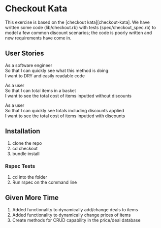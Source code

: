 # Checkout Kata

This exercise is based on the [checkout kata][checkout-kata]. We have written
some code (lib/checkout.rb) with tests (spec/checkout_spec.rb) to model a few
common discount scenarios; the code is poorly written and new requirements have
come in.

## User Stories

As a software engineer <br>
So that I can quickly see what this method is doing <br>
I want to DRY and easily readable code <br>

As a user <br>
So that I can total items in a basket <br>
I want to see the total cost of items inputted without discounts <br>

As a user <br>
So that I can quickly see totals including discounts applied <br>
I want to see the total cost of items inputted with discounts <br>

## Installation

1. clone the repo
2. cd checkout
3. bundle install

### Rspec Tests

1. cd into the folder
2. Run rspec on the command line

## Given More Time

1. Added functionality to dynamically add/change deals to items
2. Added functionality to dynamically change prices of items
3. Create methods for CRUD capability in the price/deal database
